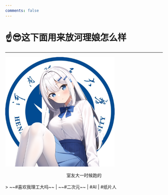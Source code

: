 ```yaml
---
comments: false
---
```


# ☝️😎这下面用来放河理娘怎么样

---


<img src="../assets/campus/HPUjiang.png" width="350" ></img>

<center> 室友大一时候跑的 </center>

<br>
>  ~~#喜欢我理工大吗~~ | ~~#二次元~~ | #AI | #纸片人

